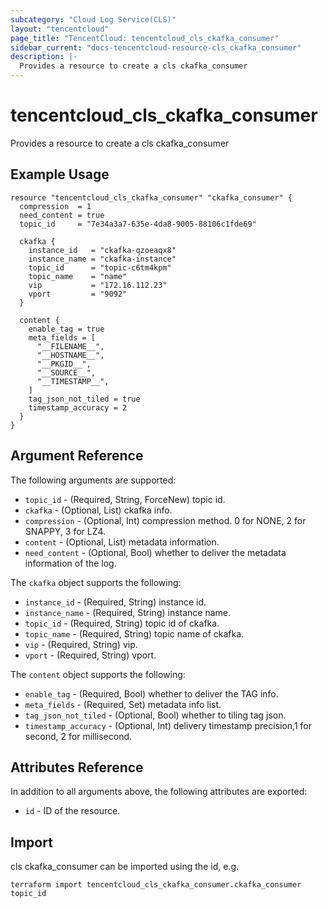 ```yaml
---
subcategory: "Cloud Log Service(CLS)"
layout: "tencentcloud"
page_title: "TencentCloud: tencentcloud_cls_ckafka_consumer"
sidebar_current: "docs-tencentcloud-resource-cls_ckafka_consumer"
description: |-
  Provides a resource to create a cls ckafka_consumer
---
```


# tencentcloud_cls_ckafka_consumer

Provides a resource to create a cls ckafka_consumer

## Example Usage

```hcl
resource "tencentcloud_cls_ckafka_consumer" "ckafka_consumer" {
  compression  = 1
  need_content = true
  topic_id     = "7e34a3a7-635e-4da8-9005-88106c1fde69"

  ckafka {
    instance_id   = "ckafka-qzoeaqx8"
    instance_name = "ckafka-instance"
    topic_id      = "topic-c6tm4kpm"
    topic_name    = "name"
    vip           = "172.16.112.23"
    vport         = "9092"
  }

  content {
    enable_tag = true
    meta_fields = [
      "__FILENAME__",
      "__HOSTNAME__",
      "__PKGID__",
      "__SOURCE__",
      "__TIMESTAMP__",
    ]
    tag_json_not_tiled = true
    timestamp_accuracy = 2
  }
}
```

## Argument Reference

The following arguments are supported:

* `topic_id` - (Required, String, ForceNew) topic id.
* `ckafka` - (Optional, List) ckafka info.
* `compression` - (Optional, Int) compression method. 0 for NONE, 2 for SNAPPY, 3 for LZ4.
* `content` - (Optional, List) metadata information.
* `need_content` - (Optional, Bool) whether to deliver the metadata information of the log.

The `ckafka` object supports the following:

* `instance_id` - (Required, String) instance id.
* `instance_name` - (Required, String) instance name.
* `topic_id` - (Required, String) topic id of ckafka.
* `topic_name` - (Required, String) topic name of ckafka.
* `vip` - (Required, String) vip.
* `vport` - (Required, String) vport.

The `content` object supports the following:

* `enable_tag` - (Required, Bool) whether to deliver the TAG info.
* `meta_fields` - (Required, Set) metadata info list.
* `tag_json_not_tiled` - (Optional, Bool) whether to tiling tag json.
* `timestamp_accuracy` - (Optional, Int) delivery timestamp precision,1 for second, 2 for millisecond.

## Attributes Reference

In addition to all arguments above, the following attributes are exported:

* `id` - ID of the resource.



## Import

cls ckafka_consumer can be imported using the id, e.g.

```
terraform import tencentcloud_cls_ckafka_consumer.ckafka_consumer topic_id
```

